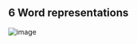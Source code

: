## 6 Word representations

![image](https://github.com/user-attachments/assets/53e50d14-3399-46da-8226-8c5260eedd7b)
